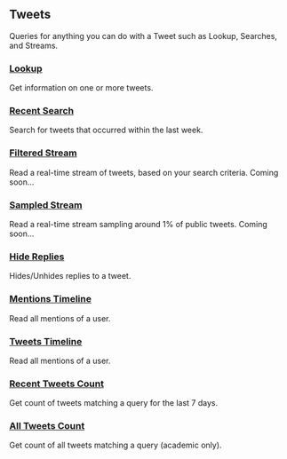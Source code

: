 ## Tweets

Queries for anything you can do with a Tweet such as Lookup, Searches, and Streams.

### [Lookup](Tweets/Lookup.md)

Get information on one or more tweets.

### [Recent Search](Tweets/Recent-Search.md)

Search for tweets that occurred within the last week.

### [Filtered Stream](Tweets/Filtered-Stream.md)

Read a real-time stream of tweets, based on your search criteria. Coming soon...

### [Sampled Stream](Tweets/Sampled-Stream.md)

Read a real-time stream sampling around 1% of public tweets. Coming soon...

### [Hide Replies](Tweets/Hide-Replies.md)

Hides/Unhides replies to a tweet.

### [Mentions Timeline](Tweets/Mentions-Timeline.md)

Read all mentions of a user.

### [Tweets Timeline](Tweets/Tweets-Timeline.md)

Read all mentions of a user.

### [Recent Tweets Count](Tweets/Tweets-Count-Recent.md)

Get count of tweets matching a query for the last 7 days.

### [All Tweets Count](Tweets/Tweets-Count-All.md)

Get count of all tweets matching a query (academic only).

